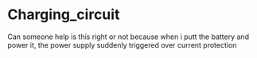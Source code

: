 # Charging_circuit
Can someone help is this right or not
 because when i putt the battery and power it, the power supply suddenly triggered over current protection
